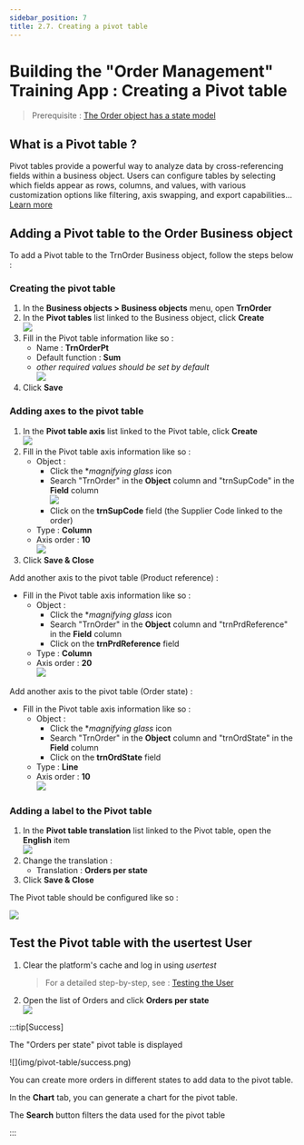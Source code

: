 ```yaml
---
sidebar_position: 7
title: 2.7. Creating a pivot table
---
```


# Building the "Order Management" Training App : Creating a Pivot table

> Prerequisite : [The Order object has a state model](/tutorial/expanding/states)

## What is a Pivot table ?

Pivot tables provide a powerful way to analyze data by cross-referencing fields within a business object. Users can configure tables by selecting which fields appear as rows, columns, and values, with various customization options like filtering, axis swapping, and export capabilities... [Learn more](/platform/userinterface/objectsrendering/pivot-table)

## Adding a Pivot table to the Order Business object

To add a Pivot table to the TrnOrder Business object, follow the steps below : 

### Creating the pivot table

1. In the **Business objects > Business objects** menu, open **TrnOrder**
2. In the **Pivot tables** list linked to the Business object, click **Create**  
    ![](img/pivot-table/create-pivot.png)
3. Fill in the Pivot table information like so :
    - Name : **TrnOrderPt**
    - Default function : **Sum**
    - *other required values should be set by default*  
    ![](img/pivot-table/pivot-data.png)
4. Click **Save**

### Adding axes to the pivot table

1. In the **Pivot table axis** list linked to the Pivot table, click **Create**  
    ![](img/pivot-table/create-axis.png)
2. Fill in the Pivot table axis information like so :
    - Object : 
        - Click the **magnifying glass* icon 
        - Search "TrnOrder" in the **Object** column and "trnSupCode" in the **Field** column  
         ![](img/pivot-table/search-field.png)
        - Click on the **trnSupCode** field (the Supplier Code linked to the order)
    - Type : **Column**
    - Axis order : **10**  
    ![](img/pivot-table/axis-data.png)
3. Click **Save & Close**

Add another axis to the pivot table (Product reference) :

-  Fill in the Pivot table axis information like so :
    - Object : 
        - Click the **magnifying glass* icon 
        - Search "TrnOrder" in the **Object** column and "trnPrdReference" in the **Field** column  
        - Click on the **trnPrdReference** field
    - Type : **Column**
    - Axis order : **20**  
    ![](img/pivot-table/product-axis.png)

Add another axis to the pivot table (Order state) :

-  Fill in the Pivot table axis information like so :
    - Object : 
        - Click the **magnifying glass* icon 
        - Search "TrnOrder" in the **Object** column and "trnOrdState" in the **Field** column  
        - Click on the **trnOrdState** field 
    - Type : **Line**
    - Axis order : **10**  
    ![](img/pivot-table/state-axis.png)

### Adding a label to the Pivot table 

1. In the **Pivot table translation** list linked to the Pivot table, open the **English** item  
    ![](img/pivot-table/translation.png)
2. Change the translation :
    - Translation : **Orders per state**
3. Click **Save & Close**

The Pivot table should be configured like so : 

![](img/pivot-table/config.png)

## Test the Pivot table with the usertest User

1. Clear the platform's cache and log in using *usertest*
    > For a detailed step-by-step, see : [Testing the User](/tutorial/getting-started/user#activating-and-testing-the-user)

2. Open the list of Orders and click **Orders per state**  
    ![](img/pivot-table/pt-access.png)

:::tip[Success]
  <p>The "Orders per state" pivot table is displayed</p>
    ![](img/pivot-table/success.png)
    <p>You can create more orders in different states to add data to the pivot table.</p>
    <p>In the <b>Chart</b> tab, you can generate a chart for the pivot table.</p>
    <p>The <b>Search</b> button filters the data used for the pivot table</p>
:::